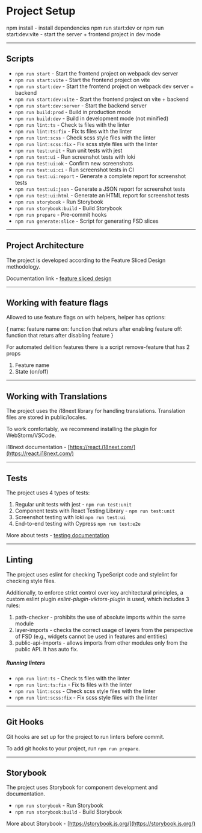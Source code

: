 # Project Setup

npm install - install dependencies
npm run start:dev or npm run start:dev:vite - start the server + frontend project in dev mode

---

## Scripts

-   `npm run start` - Start the frontend project on webpack dev server
-   `npm run start:vite` - Start the frontend project on vite
-   `npm run start:dev` - Start the frontend project on webpack dev server + backend
-   `npm run start:dev:vite` - Start the frontend project on vite + backend
-   `npm run start:dev:server` - Start the backend server
-   `npm run build:prod` - Build in production mode
-   `npm run build:dev` - Build in development mode (not minified)
-   `npm run lint:ts` - Check ts files with the linter
-   `npm run lint:ts:fix` - Fix ts files with the linter
-   `npm run lint:scss` - Check scss style files with the linter
-   `npm run lint:scss:fix` - Fix scss style files with the linter
-   `npm run test:unit` - Run unit tests with jest
-   `npm run test:ui` - Run screenshot tests with loki
-   `npm run test:ui:ok` - Confirm new screenshots
-   `npm run test:ui:ci` - Run screenshot tests in CI
-   `npm run test:ui:report` - Generate a complete report for screenshot tests
-   `npm run test:ui:json` - Generate a JSON report for screenshot tests
-   `npm run test:ui:html` - Generate an HTML report for screenshot tests
-   `npm run storybook` - Run Storybook
-   `npm run storybook:build` - Build Storybook
-   `npm run prepare` - Pre-commit hooks
-   `npm run generate:slice` - Script for generating FSD slices

---

## Project Architecture

The project is developed according to the Feature Sliced Design methodology.

Documentation link - [feature sliced design](https://feature-sliced.design/docs/get-started/tutorial)

---

## Working with feature flags

Allowed to use feature flags on with helpers, helper has options:

{
name: feature name
on: function that returs after enabling feature
off: function that returs after disabling feature
}

For automated delition features there is a script remove-feature that has 2 props

1. Feature name
2. State (on/off)

---

## Working with Translations

The project uses the i18next library for handling translations.
Translation files are stored in public/locales.

To work comfortably, we recommend installing the plugin for WebStorm/VSCode.

i18next documentation - [https://react.i18next.com/](https://react.i18next.com/)

---

## Tests

The project uses 4 types of tests:

1. Regular unit tests with jest - `npm run test:unit`
2. Component tests with React Testing Library - `npm run test:unit`
3. Screenshot testing with loki `npm run test:ui`
4. End-to-end testing with Cypress `npm run test:e2e`

More about tests - [testing documentation](/docs/tests.md)

---

## Linting

The project uses eslint for checking TypeScript code and stylelint for checking style files.

Additionally, to enforce strict control over key architectural principles, a custom eslint plugin _eslint-plugin-viktors-plugin_ is used, which includes 3 rules:

1. path-checker - prohibits the use of absolute imports within the same module
2. layer-imports - checks the correct usage of layers from the perspective of FSD (e.g., widgets cannot be used in features and entities)
3. public-api-imports - allows imports from other modules only from the public API. It has auto fix.

##### Running linters

-   `npm run lint:ts` - Check ts files with the linter
-   `npm run lint:ts:fix` - Fix ts files with the linter
-   `npm run lint:scss` - Check scss style files with the linter
-   `npm run lint:scss:fix` - Fix scss style files with the linter

---

## Git Hooks

Git hooks are set up for the project to run linters before commit.

To add git hooks to your project, run `npm run prepare`.

---

## Storybook

The project uses Storybook for component development and documentation.

-   `npm run storybook` - Run Storybook
-   `npm run storybook:build` - Build Storybook

More about Storybook - [https://storybook.js.org/](https://storybook.js.org/)
